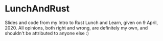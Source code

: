 # LunchAndRust
Slides and code from my Intro to Rust Lunch and Learn, given on 9 April, 2020. All opinions, both right and wrong, are definitely my own, and shouldn't be attributed to anyone else :)

